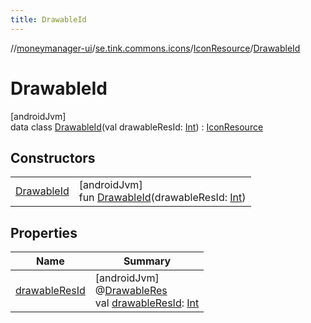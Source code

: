 ```yaml
---
title: DrawableId
---
```

//[moneymanager-ui](../../../../index.html)/[se.tink.commons.icons](../../index.html)/[IconResource](../index.html)/[DrawableId](index.html)



# DrawableId



[androidJvm]\
data class [DrawableId](index.html)(val drawableResId: [Int](https://kotlinlang.org/api/latest/jvm/stdlib/kotlin/-int/index.html)) : [IconResource](../index.html)



## Constructors


| | |
|---|---|
| [DrawableId](-drawable-id.html) | [androidJvm]<br>fun [DrawableId](-drawable-id.html)(drawableResId: [Int](https://kotlinlang.org/api/latest/jvm/stdlib/kotlin/-int/index.html)) |


## Properties


| Name | Summary |
|---|---|
| [drawableResId](drawable-res-id.html) | [androidJvm]<br>@[DrawableRes](https://developer.android.com/reference/kotlin/androidx/annotation/DrawableRes.html)<br>val [drawableResId](drawable-res-id.html): [Int](https://kotlinlang.org/api/latest/jvm/stdlib/kotlin/-int/index.html) |

